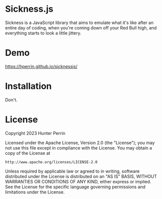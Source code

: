 # Sickness.js

Sickness is a JavaScript library that aims to emulate what it's like after an entire day of coding, when you're coming down off your Red Bull high, and everything starts to look a little jittery.

# Demo

https://hperrin.github.io/sicknessjs/

# Installation

Don't.

# License

Copyright 2023 Hunter Perrin

Licensed under the Apache License, Version 2.0 (the "License");
you may not use this file except in compliance with the License.
You may obtain a copy of the License at

    http://www.apache.org/licenses/LICENSE-2.0

Unless required by applicable law or agreed to in writing, software
distributed under the License is distributed on an "AS IS" BASIS,
WITHOUT WARRANTIES OR CONDITIONS OF ANY KIND, either express or implied.
See the License for the specific language governing permissions and
limitations under the License.

